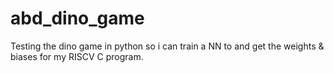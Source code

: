 # abd_dino_game
Testing the dino game in python so i can train a NN to and get the weights &amp; biases for my RISCV C program.
